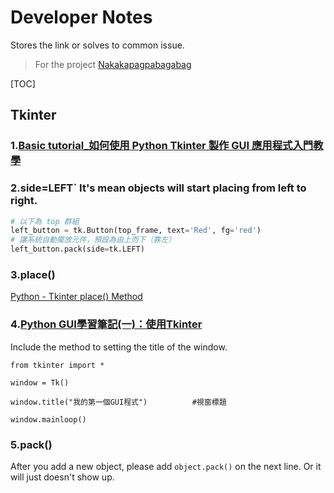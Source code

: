 Developer Notes
===
Stores the link or solves to common issue.
> For the project [Nakakapagpabagabag](https://github.com/Xialai-Kulimi/Nakakapagpabagabag)

[TOC]

## Tkinter

### 1.[Basic tutorial_如何使用 Python Tkinter 製作 GUI 應用程式入門教學](https://blog.techbridge.cc/2019/09/21/how-to-use-python-tkinter-to-make-gui-app-tutorial/)
### 2.side=LEFT` It's mean objects will start placing from **left** to **right**.
```python
# 以下為 top 群組
left_button = tk.Button(top_frame, text='Red', fg='red')
# 讓系統自動擺放元件，預設為由上而下（靠左）
left_button.pack(side=tk.LEFT)
```
### 3.place()
 
[Python - Tkinter place() Method](https://www.tutorialspoint.com/python/tk_place.htm)  
 
### 4.[Python GUI學習筆記(一)：使用Tkinter](https://medium.com/@yanweiliu/python-gui%E5%AD%B8%E7%BF%92%E7%AD%86%E8%A8%98-%E4%B8%80-%E4%BD%BF%E7%94%A8tkinter-cf0dbdb78534)

Include the method to setting the title of the window.
```buildoutcfg
from tkinter import *
 
window = Tk()
 
window.title("我的第一個GUI程式")          #視窗標題
 
window.mainloop()
```

### 5.pack()

After you add a new object, please add `object.pack()` on the next line. Or it will just doesn't show up.

